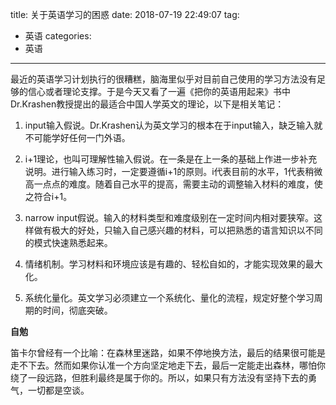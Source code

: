 title: 关于英语学习的困惑
date: 2018-07-19 22:49:07
tag:
- 英语
categories:
- 英语

---

最近的英语学习计划执行的很糟糕，脑海里似乎对目前自己使用的学习方法没有足够的信心或者理论支撑。于是今天又看了一遍《把你的英语用起来》书中Dr.Krashen教授提出的最适合中国人学英文的理论，以下是相关笔记：

1. input输入假说。Dr.Krashen认为英文学习的根本在于input输入，缺乏输入就不可能学好任何一门外语。

2. i+1理论，也叫可理解性输入假说。在一条是在上一条的基础上作进一步补充说明。进行输入练习时，一定要遵循i+1的原则。i代表目前的水平，1代表稍微高一点点的难度。随着自己水平的提高，需要主动的调整输入材料的难度，使之符合i+1。

3. narrow input假说。输入的材料类型和难度级别在一定时间内相对要狭窄。这样做有极大的好处，只输入自己感兴趣的材料，可以把熟悉的语言知识以不同的模式快速熟悉起来。

4. 情绪机制。学习材料和环境应该是有趣的、轻松自如的，才能实现效果的最大化。

5. 系统化量化。英文学习必须建立一个系统化、量化的流程，规定好整个学习周期的时间，彻底突破。

**自勉**

笛卡尔曾经有一个比喻：在森林里迷路，如果不停地换方法，最后的结果很可能是走不下去。然而如果你认准一个方向坚定地走下去，最后一定能走出森林，哪怕你绕了一段远路，但胜利最终是属于你的。所以，如果只有方法没有坚持下去的勇气，一切都是空谈。